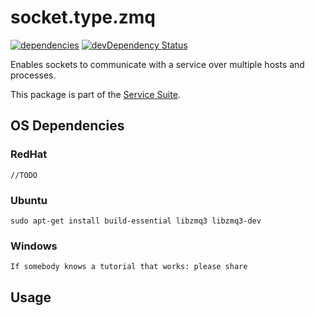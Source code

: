 # socket.type.zmq
[![dependencies](https://david-dm.org/luscus/socket.type.zmq.png)](https://david-dm.org/luscus/socket.type.zmq)
[![devDependency Status](https://david-dm.org/luscus/socket.type.zmq/dev-status.svg?theme=shields.io)](https://david-dm.org/luscus/socket.type.zmq#info=devDependencies)

Enables sockets to communicate with a service over multiple hosts and processes.

This package is part of the [Service Suite](https://github.com/luscus/node-service-skeleton).


## OS Dependencies

### RedHat
    //TODO

### Ubuntu
    sudo apt-get install build-essential libzmq3 libzmq3-dev


### Windows
    If somebody knows a tutorial that works: please share

## Usage

